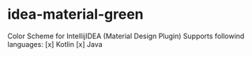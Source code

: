 # idea-material-green
Color Scheme for IntellijIDEA (Material Design Plugin)
Supports followind languages:
[x] Kotlin
[x] Java
